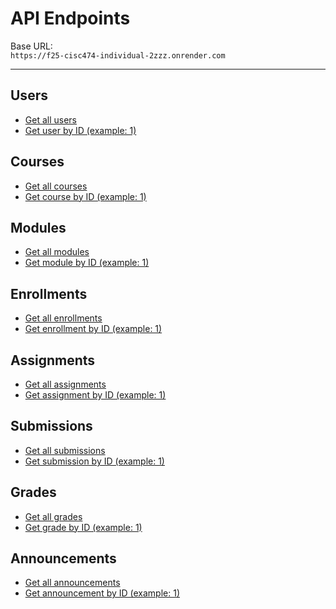 # API Endpoints

Base URL:  
`https://f25-cisc474-individual-2zzz.onrender.com`

---

## Users
- [Get all users](https://f25-cisc474-individual-2zzz.onrender.com/users)
- [Get user by ID (example: 1)](https://f25-cisc474-individual-2zzz.onrender.com/users/cmg3axwum0000189qw9xzc62z)

## Courses
- [Get all courses](https://f25-cisc474-individual-2zzz.onrender.com/courses)
- [Get course by ID (example: 1)](https://f25-cisc474-individual-2zzz.onrender.com/courses/cmg3axwyo0005189qsz7lvaiy)

## Modules
- [Get all modules](https://f25-cisc474-individual-2zzz.onrender.com/modules)
- [Get module by ID (example: 1)](https://f25-cisc474-individual-2zzz.onrender.com/modules/cmg3axx0d0008189q4y1bgd1c)

## Enrollments
- [Get all enrollments](https://f25-cisc474-individual-2zzz.onrender.com/enrollments)
- [Get enrollment by ID (example: 1)](https://f25-cisc474-individual-2zzz.onrender.com/enrollments/cmg3axx3g000g189qchehfiy5)

## Assignments
- [Get all assignments](https://f25-cisc474-individual-2zzz.onrender.com/assignments)
- [Get assignment by ID (example: 1)](https://f25-cisc474-individual-2zzz.onrender.com/assignments/cmg3axx7j000s189q5rk6b2ms)

## Submissions
- [Get all submissions](https://f25-cisc474-individual-2zzz.onrender.com/submissions)
- [Get submission by ID (example: 1)](https://f25-cisc474-individual-2zzz.onrender.com/submissions/cmg3axx9e000y189qir6n7chk)

## Grades
- [Get all grades](https://f25-cisc474-individual-2zzz.onrender.com/grades)
- [Get grade by ID (example: 1)](https://f25-cisc474-individual-2zzz.onrender.com/grades/cmg3axxbc0014189qumvvorvw)

## Announcements
- [Get all announcements](https://f25-cisc474-individual-2zzz.onrender.com/announcements)
- [Get announcement by ID (example: 1)](https://f25-cisc474-individual-2zzz.onrender.com/announcements/cmg3axxdj001a189q8pjuqdp3)
